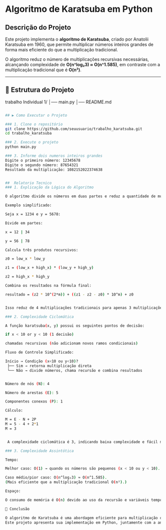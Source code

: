 # Algoritmo de Karatsuba em Python

##  Descrição do Projeto
Este projeto implementa o **algoritmo de Karatsuba**, criado por Anatolii Karatsuba em 1960, que permite multiplicar números inteiros grandes de forma mais eficiente do que a multiplicação tradicional.

O algoritmo reduz o número de multiplicações recursivas necessárias, alcançando complexidade de **O(n^log₂3) ≈ O(n^1.585)**, em contraste com a multiplicação tradicional que é **O(n²)**.

---

## 📂 Estrutura do Projeto
trabalho Individual 1/
│── main.py 
│── README.md

```bash

## ▶ Como Executar o Projeto

### 1. Clone o repositório
git clone https://github.com/seuusuario/trabalho_karatsuba.git
cd trabalho_karatsuba

### 2. Execute o projeto
python main.py

### 3. Informe dois numeros inteiros grandes
Digite o primeiro número: 12345678
Digite o segundo número: 87654321
Resultado da multiplicação: 1082152022374638


##  Relatorio Tecnico
### 1. Explicação da Lógica do Algoritmo

O algoritmo divide os números em duas partes e reduz a quantidade de multiplicações necessárias.

Exemplo simplificado:

Seja x = 1234 e y = 5678:

Divide em partes:

x = 12 | 34

y = 56 | 78

Calcula três produtos recursivos:

z0 = low_x * low_y

z1 = (low_x + high_x) * (low_y + high_y)

z2 = high_x * high_y

Combina os resultados na fórmula final:

resultado = (z2 * 10^(2*m)) + ((z1 - z2 - z0) * 10^m) + z0


Isso reduz de 4 multiplicações tradicionais para apenas 3 multiplicações recursivas.

### 2. Complexidade Ciclomática

A função karatsuba(x, y) possui os seguintes pontos de decisão:

if x < 10 or y < 10 (1 decisão)

chamadas recursivas (não adicionam novos ramos condicionais)

Fluxo de Controle Simplificado:

Início → Condição (x<10 ou y<10)?
 ├── Sim → retorna multiplicação direta
 └── Não → divide números, chama recursão e combina resultados


Número de nós (N): 4

Número de arestas (E): 5

Componentes conexos (P): 1

Cálculo:

M = E - N + 2P
M = 5 - 4 + 2*1
M = 3


 A complexidade ciclomática é 3, indicando baixa complexidade e fácil manutenção.

### 3. Complexidade Assintótica

Tempo:

Melhor caso: O(1) → quando os números são pequenos (x < 10 ou y < 10).

Caso médio/pior caso: O(n^log₂3) ≈ O(n^1.585).
(Mais eficiente que a multiplicação tradicional O(n²).)

Espaço:

O consumo de memória é O(n) devido ao uso da recursão e variáveis temporárias.

🎯 Conclusão

O algoritmo de Karatsuba é uma abordagem eficiente para multiplicação de números grandes, reduzindo o custo computacional em comparação ao método clássico.
Este projeto apresenta sua implementação em Python, juntamente com a análise de complexidade ciclomática e complexidade assintótica.